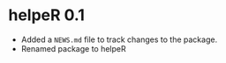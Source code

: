 # helpeR 0.1

* Added a `NEWS.md` file to track changes to the package.
* Renamed package to helpeR
